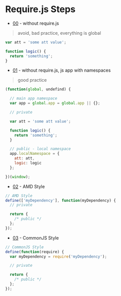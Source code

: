 # Require.js Steps

* [00](00) - without require.js

> avoid, bad practice, everything is global

```javascript
var att = 'some att value';

function logic() {
  return 'something';
}
```

* [01](01) - without require.js, js app with namespaces

> good practice

```javascript
(function(global, undefind) {

  // main app namespace
  var app = global.app = global.app || {};

  // private

  var att = 'some att value';

  function logic() {
    return 'something';
  }

  // public - local namespace
  app.localNamespace = {
    att: att,
    logic: logic
  };

})(window);
```

* [02](02) - AMD Style

```javascript
// AMD Style
define(['myDependency'], function(myDependency) {  
  // private

  return {
    /* public */
  };
});
```

* [03](03) - CommonJS Style

```javascript
// CommonJS Style
define(function(require) {  
  var myDependency = require('myDependency');

  // private

  return {
    /* public */
  };
});
```
